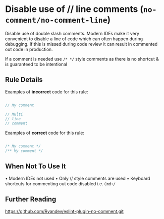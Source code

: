 # Disable use of // line comments (`no-comment/no-comment-line`)

<!-- end auto-generated rule header -->

Disable use of double slash comments. Modern IDEs make it very convenient to disable a line of code which can often happen during debugging. If this is missed during code review it can result in commented out code in production. 

If a comment is needed use `/* */` style comments as there is no shortcut & is guaranteed to be intentional


## Rule Details

Examples of **incorrect** code for this rule:

```js

// My comment

// Multi
// line
// comment

```

Examples of **correct** code for this rule:

```js

/* My comment */
/** My comment */

```


## When Not To Use It

• Modern IDEs not used
• Only // style comments are used 
• Keyboard shortcuts for commenting out code disabled i.e. `Cmd+/` 

## Further Reading

https://github.com/Ryandev/eslint-plugin-no-comment.git

